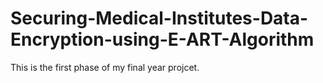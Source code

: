 # Securing-Medical-Institutes-Data-Encryption-using-E-ART-Algorithm
This is the first phase of my final year projcet.
